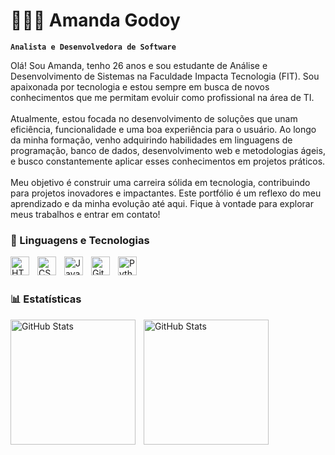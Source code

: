 # 👩🏻‍💻 Amanda Godoy

**`Analista e Desenvolvedora de Software`**

Olá! Sou Amanda, tenho 26 anos e sou estudante de Análise e Desenvolvimento de Sistemas na Faculdade Impacta Tecnologia (FIT). 
                Sou apaixonada por tecnologia e estou sempre em busca de novos conhecimentos que me permitam evoluir como profissional na área de TI.<br>
         <br>
                Atualmente, estou focada no desenvolvimento de soluções que unam eficiência, funcionalidade e uma boa experiência para o usuário. 
                Ao longo da minha formação, venho adquirindo habilidades em linguagens de programação, banco de dados, desenvolvimento web e metodologias ágeis, e busco constantemente aplicar esses conhecimentos em projetos práticos. <br>
         <br>
                Meu objetivo é construir uma carreira sólida em tecnologia, contribuindo para projetos inovadores e impactantes. 
                Este portfólio é um reflexo do meu aprendizado e da minha evolução até aqui. Fique à vontade para explorar meus trabalhos e entrar em contato!


### 🤖 Linguagens e Tecnologias

<img 
    align="left" 
    alt="HTML"
    title="HTML" 
    width="30px" 
    style="padding-right: 10px;" 
    src="https://cdn.jsdelivr.net/gh/devicons/devicon@latest/icons/html5/html5-original.svg" 
/>
<img 
    align="left" 
    alt="CSS" 
    title="CSS"
    width="30px" 
    style="padding-right: 10px;" 
    src="https://cdn.jsdelivr.net/gh/devicons/devicon@latest/icons/css3/css3-original.svg" 
/>
<img 
    align="left" 
    alt="JavaScript" 
    title="JavaScript"
    width="30px" 
    style="padding-right: 10px;" 
    src="https://cdn.jsdelivr.net/gh/devicons/devicon@latest/icons/javascript/javascript-original.svg" 
/>
<img 
    align="left" 
    alt="Git" 
    title="Git"
    width="30px" 
    style="padding-right: 10px;" 
    src="https://cdn.jsdelivr.net/gh/devicons/devicon@latest/icons/git/git-original.svg" 
/>
<img 
    align="left" 
    alt="Python" 
    title="Python"
    width="30px" 
    style="padding-right: 10px;" 
    src="https://cdn.jsdelivr.net/gh/devicons/devicon@latest/icons/python/python-original.svg" 
/>

<br/>
<br/>

### 📊 Estatísticas

<p>
  <img 
    align="left" 
    alt="GitHub Stats" 
    height="200" 
    style="padding-right: 10px;" 
    src="https://github-readme-stats.vercel.app/api?username=AmandaGodoy98&show_icons=true&theme=tokyonight&include_all_commits=true&locale=pt-br" 
  />

<img
      align="left" 
      alt="GitHub Stats" 
      height="200" 
      src="https://github-readme-stats.vercel.app/api/top-langs/?username=AmandaGodoy98&theme=tokyonight&layout=compact&custom_title=Tecnologias&langs_count=9" 
  />

</p>
